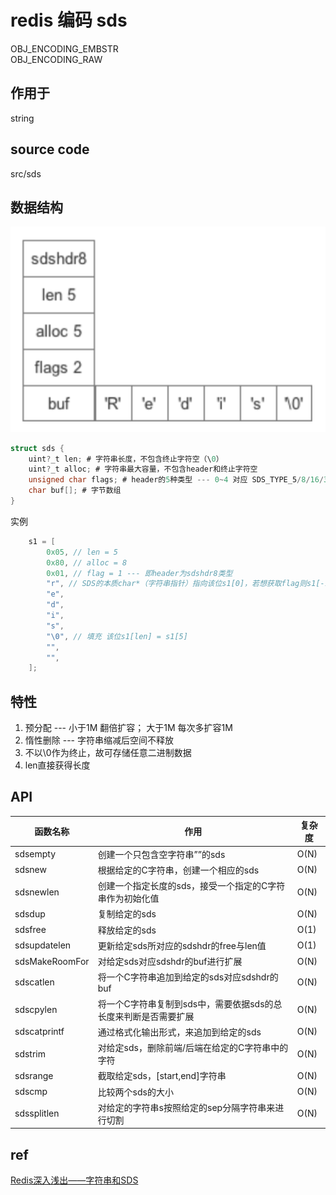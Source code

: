 # redis 编码 sds

OBJ_ENCODING_EMBSTR  
OBJ_ENCODING_RAW  

## 作用于

string

## source code

src/sds

## 数据结构

![img](res/redis-encoding-sds.png)

```c
struct sds {
    uint?_t len; # 字符串长度，不包含终止字符空（\0）
    uint?_t alloc; # 字符串最大容量，不包含header和终止字符空
    unsigned char flags; # header的5种类型 --- 0~4 对应 SDS_TYPE_5/8/16/32/64
    char buf[]; # 字节数组
}
```

实例

```c
    s1 = [
        0x05, // len = 5
        0x80, // alloc = 8
        0x01, // flag = 1 --- 即header为sdshdr8类型
        "r", // SDS的本质char*（字符串指针）指向该位s1[0]，若想获取flag则s1[-1]
        "e",
        "d",
        "i",
        "s",
        "\0", // 填充 该位s1[len] = s1[5]
        "",
        "",
    ];
```

## 特性

1. 预分配 --- 小于1M 翻倍扩容； 大于1M 每次多扩容1M
2. 惰性删除 --- 字符串缩减后空间不释放
3. 不以\0作为终止，故可存储任意二进制数据
4. len直接获得长度

## API

| 函数名称       | 作用                                                            | 复杂度 |
| -------------- | --------------------------------------------------------------- | ------ |
| sdsempty       | 创建一个只包含空字符串””的sds                                   | O(N)   |
| sdsnew         | 根据给定的C字符串，创建一个相应的sds                            | O(N)   |
| sdsnewlen      | 创建一个指定长度的sds，接受一个指定的C字符串作为初始化值        | O(N)   |
| sdsdup         | 复制给定的sds                                                   | O(N)   |
| sdsfree        | 释放给定的sds                                                   | O(1)   |
| sdsupdatelen   | 更新给定sds所对应的sdshdr的free与len值                          | O(1)   |
| sdsMakeRoomFor | 对给定sds对应sdshdr的buf进行扩展                                | O(N)   |
| sdscatlen      | 将一个C字符串追加到给定的sds对应sdshdr的buf                     | O(N)   |
| sdscpylen      | 将一个C字符串复制到sds中，需要依据sds的总长度来判断是否需要扩展 | O(N)   |
| sdscatprintf   | 通过格式化输出形式，来追加到给定的sds                           | O(N)   |
| sdstrim        | 对给定sds，删除前端/后端在给定的C字符串中的字符                 | O(N)   |
| sdsrange       | 截取给定sds，[start,end]字符串                                  | O(N)   |
| sdscmp         | 比较两个sds的大小                                               | O(N)   |
| sdssplitlen    | 对给定的字符串s按照给定的sep分隔字符串来进行切割                | O(N)   |

## ref

[Redis深入浅出——字符串和SDS](https://blog.csdn.net/qq193423571/article/details/81637075)  
